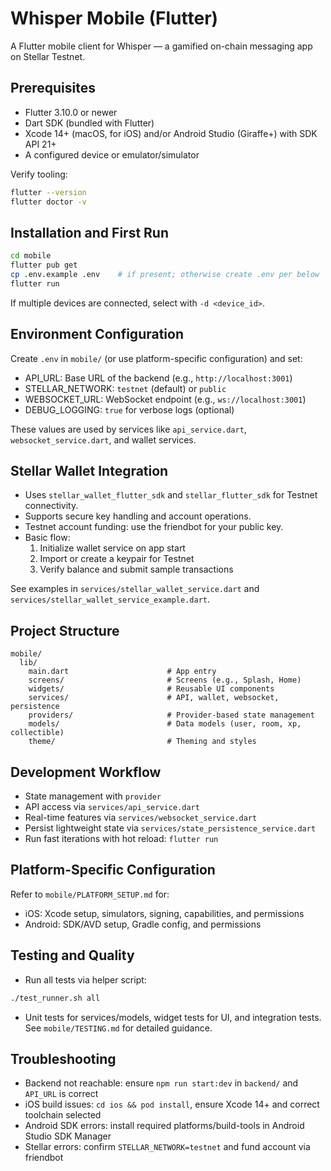 # Whisper Mobile (Flutter)

A Flutter mobile client for Whisper — a gamified on-chain messaging app on Stellar Testnet.

## Prerequisites

- Flutter 3.10.0 or newer
- Dart SDK (bundled with Flutter)
- Xcode 14+ (macOS, for iOS) and/or Android Studio (Giraffe+) with SDK API 21+
- A configured device or emulator/simulator

Verify tooling:

```bash
flutter --version
flutter doctor -v
```

## Installation and First Run

```bash
cd mobile
flutter pub get
cp .env.example .env    # if present; otherwise create .env per below
flutter run
```

If multiple devices are connected, select with `-d <device_id>`.

## Environment Configuration

Create `.env` in `mobile/` (or use platform-specific configuration) and set:

- API_URL: Base URL of the backend (e.g., `http://localhost:3001`)
- STELLAR_NETWORK: `testnet` (default) or `public`
- WEBSOCKET_URL: WebSocket endpoint (e.g., `ws://localhost:3001`)
- DEBUG_LOGGING: `true` for verbose logs (optional)

These values are used by services like `api_service.dart`, `websocket_service.dart`, and wallet services.

## Stellar Wallet Integration

- Uses `stellar_wallet_flutter_sdk` and `stellar_flutter_sdk` for Testnet connectivity.
- Supports secure key handling and account operations.
- Testnet account funding: use the friendbot for your public key.
- Basic flow:
  1) Initialize wallet service on app start
  2) Import or create a keypair for Testnet
  3) Verify balance and submit sample transactions

See examples in `services/stellar_wallet_service.dart` and `services/stellar_wallet_service_example.dart`.

## Project Structure

```
mobile/
  lib/
    main.dart                      # App entry
    screens/                       # Screens (e.g., Splash, Home)
    widgets/                       # Reusable UI components
    services/                      # API, wallet, websocket, persistence
    providers/                     # Provider-based state management
    models/                        # Data models (user, room, xp, collectible)
    theme/                         # Theming and styles
```

## Development Workflow

- State management with `provider`
- API access via `services/api_service.dart`
- Real-time features via `services/websocket_service.dart`
- Persist lightweight state via `services/state_persistence_service.dart`
- Run fast iterations with hot reload: `flutter run`

## Platform-Specific Configuration

Refer to `mobile/PLATFORM_SETUP.md` for:

- iOS: Xcode setup, simulators, signing, capabilities, and permissions
- Android: SDK/AVD setup, Gradle config, and permissions

## Testing and Quality

- Run all tests via helper script:

```bash
./test_runner.sh all
```

- Unit tests for services/models, widget tests for UI, and integration tests. See `mobile/TESTING.md` for detailed guidance.

## Troubleshooting

- Backend not reachable: ensure `npm run start:dev` in `backend/` and `API_URL` is correct
- iOS build issues: `cd ios && pod install`, ensure Xcode 14+ and correct toolchain selected
- Android SDK errors: install required platforms/build-tools in Android Studio SDK Manager
- Stellar errors: confirm `STELLAR_NETWORK=testnet` and fund account via friendbot
